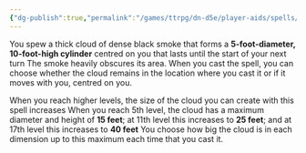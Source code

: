 ```yaml
---
{"dg-publish":true,"permalink":"/games/ttrpg/dn-d5e/player-aids/spells/cantrips/smokescreen/","tags":["ttrpg/dnd/5e","spell","concentration","verbal","somatic","material"],"noteIcon":""}
---
```



You spew a thick cloud of dense black smoke that forms a **5-foot-diameter, 10-foot-high cylinder** centred on you that lasts until the start of your next turn The smoke heavily obscures its area. When you cast the spell, you can choose whether the cloud remains in the location where you cast it or if it moves with you, centred on you.

When you reach higher levels, the size of the cloud you can create with this spell increases When you reach 5th level, the cloud has a maximum diameter and height of **15 feet**; at 11th level this increases to **25 feet**; and at 17th level this increases to **40 feet** You choose how big the cloud is in each dimension up to this maximum each time that you cast it.